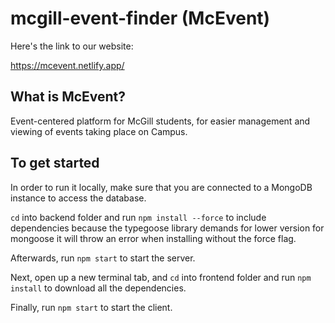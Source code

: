 # mcgill-event-finder (McEvent)

Here's the link to our website:

https://mcevent.netlify.app/

## What is McEvent?

Event-centered platform for McGill students, for easier management and viewing of events taking place on Campus.

## To get started

In order to run it locally, make sure that you are connected to a MongoDB instance to access the database.

`cd` into backend folder and run `npm install --force` to include dependencies because the typegoose library demands for lower version for mongoose it will throw an error when installing without the force flag.

Afterwards, run `npm start` to start the server.

Next, open up a new terminal tab, and `cd` into frontend folder and run `npm install` to download all the dependencies.

Finally, run `npm start` to start the client.
